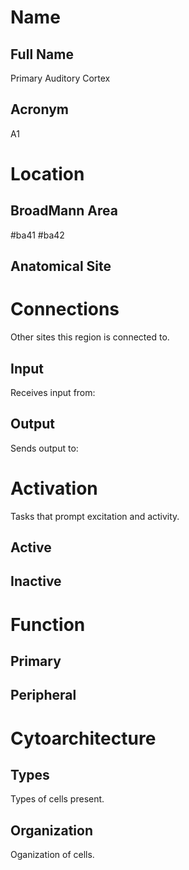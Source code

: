 # Name

## Full Name
Primary Auditory Cortex

## Acronym
A1

# Location

## BroadMann Area
#ba41 #ba42

## Anatomical Site


# Connections
Other sites this region is connected to.

## Input
Receives input from: 

## Output
Sends output to: 

# Activation
Tasks that prompt excitation and activity.

## Active

## Inactive

# Function

## Primary

## Peripheral

# Cytoarchitecture

## Types
Types of cells present.

## Organization
Oganization of cells.
